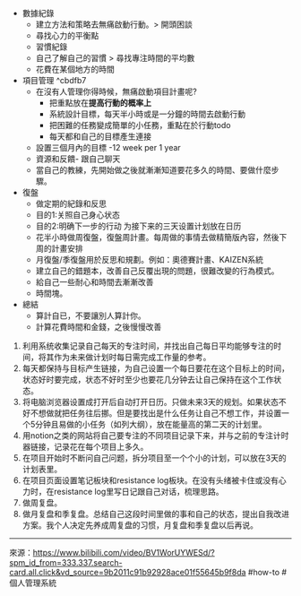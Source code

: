 
- 數據紀錄
	- 建立方法和策略去無痛啟動行動。> 開頭困談
	- 尋找心力的平衡點
	- 習慣紀錄
	- 自己了解自己的習慣 > 尋找專注時間的平均數
	- 花費在某個地方的時間
- 項目管理 ^cbdfb7
	- 在沒有人管理你得時候，無痛啟動項目計畫呢?
		- 把重點放在**提高行動的概率上**
		- 系統設計目標，每天半小時或是一分鐘的時間去啟動行動
		- 把困難的任務變成簡單的小任務，重點在於行動todo
		- 每天都和自己的目標產生連接
	- 設置三個月內的目標 -12 week per 1 year
	- 資源和反饋- 跟自己聊天
	- 當自己的教練，先開始做之後就漸漸知道要花多久的時間、要做什麼步驟。
- 復盤
	-  做定期的紀錄和反思
	- 目的1:关照自己身心状态 
	-  目的2:明确下一步的行动 为接下来的三天设置计划放在日历
	- 花半小時做周復盤，復盤周計畫。每周做的事情去做精簡版內容，然後下周的計畫安排
	- 月復盤/季復盤用於反思和規劃。例如：奧德賽計畫、KAIZEN系統
	- 建立自己的錯題本，改善自己反覆出現的問題，很難改變的行為模式。
	- 給自己一些耐心和時間去漸漸改善
	- 時間塊。
- 總結
	- 算計自已，不要讓別人算計你。
	- 計算花費時間和金錢，之後慢慢改善
 1. 利用系统收集记录自己每天的专注时间，并找出自己每日平均能够专注的时间，将其作为未来做计划时每日需完成工作量的参考。 
 2. 每天都保持与目标产生链接，为自己设置一个每日要花在这个目标上的时间，状态好时要完成，状态不好时至少也要花几分钟去让自己保持在这个工作状态。 
 3. 将电脑浏览器设置成打开后自动打开日历。只做未来3天的规划。如果状态不好不想做就把任务往后挪。但是要找出是什么任务让自己不想工作，并设置一个5分钟且易做的小任务（如列大纲），放在能量高的第二天的计划里。 
 4. 用notion之类的网站将自己要专注的不同项目记录下来，并与之前的专注计时器链接，记录花在每个项目上多久。 
 5. 在项目开始时不断问自己问题，拆分项目至一个个小的计划，可以放在3天的计划表里。
 6. 在项目页面设置笔记板块和resistance log板块。在没有头绪被卡住或没有心力时，在resistance log里写日记跟自己对话，梳理思路。
 7. 做周复盘。 
 8. 做月复盘和季复盘。总结自己这段时间里做的事和自己的状态，提出自我改进方案。我个人决定先养成周复盘的习惯，月复盘和季复盘以后再说。
 ---
 來源：https://www.bilibili.com/video/BV1WorUYWESd/?spm_id_from=333.337.search-card.all.click&vd_source=9b2011c91b92928ace01f55645b9f8da
 #how-to #個人管理系統 